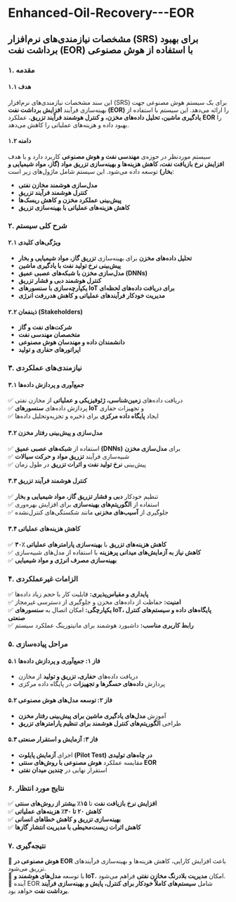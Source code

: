 # Enhanced-Oil-Recovery---EOR

## **مشخصات نیازمندی‌های نرم‌افزار (SRS) برای بهبود برداشت نفت (EOR) با استفاده از هوش مصنوعی**

### **۱. مقدمه**

#### **۱.۱ هدف**
این سند مشخصات نیازمندی‌های نرم‌افزار (SRS) برای یک سیستم هوش مصنوعی جهت بهینه‌سازی فرآیند **افزایش برداشت نفت (EOR)** را ارائه می‌دهد. این سیستم با استفاده از **یادگیری ماشین، تحلیل داده‌های مخزن، و کنترل هوشمند فرآیند تزریق**، عملکرد **EOR** را بهبود داده و هزینه‌های عملیاتی را کاهش می‌دهد.

#### **۱.۲ دامنه**
سیستم موردنظر در حوزه‌ی **مهندسی نفت و هوش مصنوعی** کاربرد دارد و با هدف **افزایش نرخ بازیافت نفت، کاهش هزینه‌ها و بهینه‌سازی تزریق مواد (گاز، مواد شیمیایی و بخار)** توسعه داده می‌شود. این سیستم شامل ماژول‌های زیر است:

- **مدل‌سازی هوشمند مخازن نفتی**
- **کنترل هوشمند فرآیند تزریق**
- **پیش‌بینی عملکرد مخزن و کاهش ریسک‌ها**
- **کاهش هزینه‌های عملیاتی با بهینه‌سازی تزریق**

### **۲. شرح کلی سیستم**

#### **۲.۱ ویژگی‌های کلیدی**
- **تحلیل داده‌های مخزن** برای بهینه‌سازی **تزریق گاز، مواد شیمیایی و بخار**
- **پیش‌بینی نرخ تولید نفت با یادگیری ماشین**
- **مدل‌سازی مخزن با شبکه‌های عصبی عمیق (DNNs)**
- **کنترل هوشمند دبی و فشار تزریق**
- **یکپارچه‌سازی با سنسورهای IoT برای دریافت داده‌های لحظه‌ای**
- **مدیریت خودکار فرآیندهای عملیاتی و کاهش هدررفت انرژی**

#### **۲.۲ ذینفعان (Stakeholders)**
- **شرکت‌های نفت و گاز**
- **متخصصان مهندسی نفت**
- **دانشمندان داده و مهندسان هوش مصنوعی**
- **اپراتورهای حفاری و تولید**

### **۳. نیازمندی‌های عملکردی**

#### **۳.۱ جمع‌آوری و پردازش داده‌ها**
✅ دریافت داده‌های **زمین‌شناسی، ژئوفیزیکی و عملیاتی** از مخازن نفتی  
✅ پردازش داده‌های **سنسورهای IoT** و تجهیزات حفاری  
✅ ایجاد **پایگاه داده مرکزی** برای ذخیره و تجزیه‌وتحلیل داده‌ها  

#### **۳.۲ مدل‌سازی و پیش‌بینی رفتار مخزن**
✅ استفاده از **شبکه‌های عصبی عمیق (DNNs)** برای **مدل‌سازی مخزن**  
✅ شبیه‌سازی فرآیند **تزریق مواد و حرکت سیالات**  
✅ پیش‌بینی **نرخ تولید نفت و اثرات تزریق** در طول زمان  

#### **۳.۳ کنترل هوشمند فرآیند تزریق**
✅ تنظیم خودکار **دبی و فشار تزریق گاز، مواد شیمیایی و بخار**  
✅ استفاده از **الگوریتم‌های بهینه‌سازی** برای افزایش بهره‌وری  
✅ جلوگیری از **آسیب‌های مخزنی** مانند شکستگی‌های کنترل‌نشده  

#### **۳.۴ کاهش هزینه‌های عملیاتی**
✅ **۳۰٪ کاهش هزینه‌های تزریق** با **بهینه‌سازی پارامترهای عملیاتی**  
✅ **کاهش نیاز به آزمایش‌های میدانی پرهزینه** با استفاده از مدل‌های شبیه‌سازی  
✅ **بهینه‌سازی مصرف انرژی و مواد شیمیایی**  

### **۴. الزامات غیرعملکردی**
✅ **پایداری و مقیاس‌پذیری:** قابلیت کار با حجم زیاد داده‌ها  
✅ **امنیت:** حفاظت از داده‌های مخزن و جلوگیری از دسترسی غیرمجاز  
✅ **یکپارچگی:** امکان اتصال به **سنسورهای IoT، پایگاه‌های داده و سیستم‌های کنترل صنعتی**  
✅ **رابط کاربری مناسب:** داشبورد هوشمند برای مانیتورینگ عملکرد سیستم  

### **۵. مراحل پیاده‌سازی**

#### **۵.۱ فاز ۱: جمع‌آوری و پردازش داده‌ها**
- دریافت داده‌های **حفاری، تزریق و تولید** از مخازن  
- پردازش **داده‌های حسگرها و تجهیزات** در پایگاه داده مرکزی  

#### **۵.۲ فاز ۲: توسعه مدل‌های هوش مصنوعی**
- آموزش **مدل‌های یادگیری ماشین برای پیش‌بینی رفتار مخزن**  
- طراحی **الگوریتم‌های کنترل هوشمند برای تنظیم پارامترهای تزریق**  

#### **۵.۳ فاز ۳: آزمایش و استقرار صنعتی**
- اجرای **آزمایش پایلوت (Pilot Test) در چاه‌های تولیدی**  
- مقایسه عملکرد **هوش مصنوعی با روش‌های سنتی EOR**  
- استقرار نهایی در **چندین میدان نفتی**  

### **۶. نتایج مورد انتظار**
✅ **افزایش نرخ بازیافت نفت** تا **۱۵٪ بیشتر از روش‌های سنتی**  
✅ **کاهش ۲۰ تا ۳۰٪ هزینه‌های عملیاتی**  
✅ **بهینه‌سازی تزریق و کاهش خطاهای انسانی**  
✅ **کاهش اثرات زیست‌محیطی با مدیریت انتشار گازها**  

### **۷. نتیجه‌گیری**
📌 **هوش مصنوعی در EOR** باعث افزایش کارایی، کاهش هزینه‌ها و بهینه‌سازی فرآیندهای تزریق می‌شود.  
📌 با توسعه **مدل‌های هوشمند و IoT**، امکان **مدیریت بلادرنگ مخازن نفتی** فراهم می‌شود.  
📌 آینده EOR شامل **سیستم‌های کاملاً خودکار برای کنترل، پایش و بهینه‌سازی فرآیند برداشت نفت** خواهد بود.
